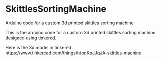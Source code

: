 # SkittlesSortingMachine
Arduino code for a custom 3d printed skittles sorting machine


This is the arduino code for a custom 3d printed skittles sorting machine designed using tinkered.

Here is the 3d model in tinkered:
https://www.tinkercad.com/things/hionKpJJqJA-skittles-machine

